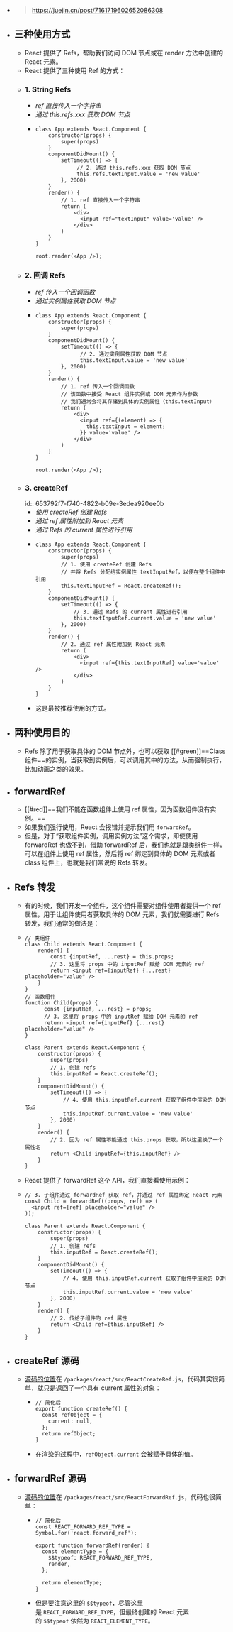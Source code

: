 - > https://juejin.cn/post/7161719602652086308
- ## 三种使用方式
	- React 提供了 Refs，帮助我们访问 DOM 节点或在 render 方法中创建的 React 元素。
	- React 提供了三种使用 Ref 的方式：
	- ### 1. String Refs
		- *ref 直接传入一个字符串*
		- *通过 this.refs.xxx 获取 DOM 节点*
		- ```
		  class App extends React.Component {
		      constructor(props) {
		          super(props)
		      }
		      componentDidMount() {
		          setTimeout(() => {
		               // 2. 通过 this.refs.xxx 获取 DOM 节点
		               this.refs.textInput.value = 'new value'
		          }, 2000)
		      }
		      render() {
		          // 1. ref 直接传入一个字符串
		          return (
		              <div>
		                <input ref="textInput" value='value' />
		              </div>
		          )
		      }
		  }
		  
		  root.render(<App />);
		  ```
	- ### 2. 回调 Refs
		- *ref 传入一个回调函数*
		- *通过实例属性获取 DOM 节点*
		- ```
		  class App extends React.Component {
		      constructor(props) {
		          super(props)
		      }
		      componentDidMount() {
		          setTimeout(() => {
		                // 2. 通过实例属性获取 DOM 节点
		                this.textInput.value = 'new value'
		          }, 2000)
		      }
		      render() {
		          // 1. ref 传入一个回调函数
		          // 该函数中接受 React 组件实例或 DOM 元素作为参数
		          // 我们通常会将其存储到具体的实例属性（this.textInput）
		          return (
		              <div>
		                <input ref={(element) => {
		                  this.textInput = element;
		                }} value='value' />
		              </div>
		          )
		      }
		  }
		  
		  root.render(<App />);
		  ```
	- ### 3. createRef
	  id:: 653792f7-f740-4822-b09e-3edea920ee0b
		- *使用 createRef 创建 Refs*
		- *通过 ref 属性附加到 React 元素*
		- *通过 Refs 的 current 属性进行引用*
		- ```
		  class App extends React.Component {
		      constructor(props) {
		          super(props)
		          // 1. 使用 createRef 创建 Refs
		          // 并将 Refs 分配给实例属性 textInputRef，以便在整个组件中引用
		          this.textInputRef = React.createRef();
		      }
		      componentDidMount() {
		          setTimeout(() => {
		              // 3. 通过 Refs 的 current 属性进行引用
		              this.textInputRef.current.value = 'new value'
		          }, 2000)
		      }
		      render() {
		          // 2. 通过 ref 属性附加到 React 元素
		          return (
		              <div>
		                <input ref={this.textInputRef} value='value' />
		              </div>
		          )
		      }
		  }
		  ```
		- 这是最被推荐使用的方式。
- ## 两种使用目的
	- Refs 除了用于获取具体的 DOM 节点外，也可以获取 [[#green]]==Class 组件==的实例，当获取到实例后，可以调用其中的方法，从而强制执行，比如动画之类的效果。
- ## forwardRef
	- [[#red]]==我们不能在函数组件上使用 ref 属性，因为函数组件没有实例。==
	- 如果我们强行使用，React 会报错并提示我们用 `forwardRef`。
	- 但是，对于“获取组件实例，调用实例方法”这个需求，即使使用 forwardRef 也做不到，借助 forwardRef 后，我们也就是跟类组件一样，可以在组件上使用 ref 属性，然后将 ref 绑定到具体的 DOM 元素或者 class 组件上，也就是我们常说的 Refs 转发。
- ## Refs 转发
	- 有的时候，我们开发一个组件，这个组件需要对组件使用者提供一个 ref 属性，用于让组件使用者获取具体的 DOM 元素，我们就需要进行 Refs 转发，我们通常的做法是：
	- ```
	  // 类组件
	  class Child extends React.Component {
	      render() {
	          const {inputRef, ...rest} = this.props;
	          // 3. 这里将 props 中的 inputRef 赋给 DOM 元素的 ref
	          return <input ref={inputRef} {...rest} placeholder="value" />
	      }
	  }
	  // 函数组件
	  function Child(props) {
	        const {inputRef, ...rest} = props;
	        // 3. 这里将 props 中的 inputRef 赋给 DOM 元素的 ref
	        return <input ref={inputRef} {...rest} placeholder="value" />
	  }
	  
	  class Parent extends React.Component {
	      constructor(props) {
	          super(props)
	          // 1. 创建 refs
	          this.inputRef = React.createRef();
	      }
	      componentDidMount() {
	          setTimeout(() => {
	              // 4. 使用 this.inputRef.current 获取子组件中渲染的 DOM 节点
	              this.inputRef.current.value = 'new value'
	          }, 2000)
	      }
	      render() {
	          // 2. 因为 ref 属性不能通过 this.props 获取，所以这里换了一个属性名
	          return <Child inputRef={this.inputRef} />
	      }
	  }
	  ```
	- React 提供了 forwardRef 这个 API，我们直接看使用示例：
	- ```
	  // 3. 子组件通过 forwardRef 获取 ref，并通过 ref 属性绑定 React 元素
	  const Child = forwardRef((props, ref) => (
	    <input ref={ref} placeholder="value" />
	  ));
	  
	  class Parent extends React.Component {
	      constructor(props) {
	          super(props)
	          // 1. 创建 refs
	          this.inputRef = React.createRef();
	      }
	      componentDidMount() {
	          setTimeout(() => {
	              // 4. 使用 this.inputRef.current 获取子组件中渲染的 DOM 节点
	              this.inputRef.current.value = 'new value'
	          }, 2000)
	      }
	      render() {
	          // 2. 传给子组件的 ref 属性
	          return <Child ref={this.inputRef} />
	      }
	  }
	  ```
- ## createRef 源码
	- [源码的位置](https://link.juejin.cn/?target=https%3A%2F%2Fgithub.com%2Ffacebook%2Freact%2Fblob%2Fmain%2Fpackages%2Freact%2Fsrc%2FReactCreateRef.js)在 `/packages/react/src/ReactCreateRef.js`，代码其实很简单，就只是返回了一个具有 current 属性的对象：
		- ```
		  // 简化后
		  export function createRef() {
		    const refObject = {
		      current: null,
		    };
		    return refObject;
		  }
		  
		  ```
		- 在渲染的过程中，`refObject.current` 会被赋予具体的值。
- ## forwardRef 源码
	- [源码的位置](https://link.juejin.cn/?target=https%3A%2F%2Fgithub.com%2Ffacebook%2Freact%2Fblob%2Fmain%2Fpackages%2Freact%2Fsrc%2FReactForwardRef.js)在 `/packages/react/src/ReactForwardRef.js`，代码也很简单：
		- ```
		  // 简化后
		  const REACT_FORWARD_REF_TYPE = Symbol.for('react.forward_ref');
		  
		  export function forwardRef(render) {
		    const elementType = {
		      $$typeof: REACT_FORWARD_REF_TYPE,
		      render,
		    };
		  
		    return elementType;
		  }
		  
		  ```
		- 但是要注意这里的 `$$typeof`，尽管这里是 `REACT_FORWARD_REF_TYPE`，但最终创建的 React 元素的 `$$typeof` 依然为 `REACT_ELEMENT_TYPE`。